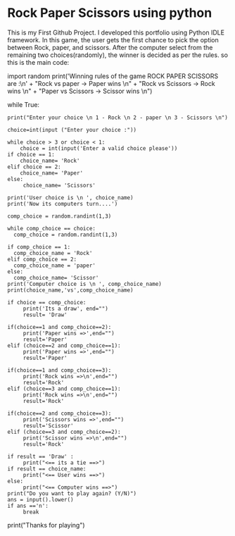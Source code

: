 # Rock Paper Scissors using python 
This is my First Github Project.
I developed this portfolio using Python IDLE framework. 
In this game, the user gets the first chance to pick the option between Rock, paper, and scissors. After the computer select from the remaining two choices(randomly), the winner is decided as per the rules.
so this is the main code:

import random
print('Winning rules of the game ROCK PAPER SCISSORS are :\n'
      + "Rock vs paper -> Paper wins \n"
      + "Rock vs Scissors -> Rock wins \n"
      + "Paper vs Scissors -> Scissor wins \n")

while True:
    
    print("Enter your choice \n 1 - Rock \n 2 - paper \n 3 - Scissors \n")
    
    choice=int(input ("Enter your choice :"))
    
    while choice > 3 or choice < 1:
        choice = int(input('Enter a valid choice please'))
    if choice == 1:
        choice_name= 'Rock'
    elif choice == 2:
        choice_name= 'Paper'
    else:
         choice_name= 'Scissors'
            
    print('User choice is \n ', choice_name)
    print('Now its computers turn....')
        
    comp_choice = random.randint(1,3)
        
    while comp_choice == choice:
      comp_choice = random.randint(1,3)

    if comp_choice == 1:
      comp_choice_name = 'Rock'
    elif comp_choice == 2:
      comp_choice_name = 'paper'
    else:
      comp_choice_name= 'Scissor'
    print('Computer choice is \n ', comp_choice_name)
    print(choice_name,'vs',comp_choice_name)
        
    if choice == comp_choice:
         print('Its a draw', end="")
         result= 'Draw'
            
    if(choice==1 and comp_choice==2):
         print('Paper wins =>',end="")
         result='Paper'
    elif (choice==2 and comp_choice==1):
         print('Paper wins =>',end="")
         result='Paper'

    if(choice==1 and comp_choice==3):
         print('Rock wins =>\n',end="")
         result='Rock'
    elif (choice==3 and comp_choice==1):
         print('Rock wins =>\n',end="")
         result='Rock'

    if(choice==2 and comp_choice==3):
         print('Scissors wins =>',end="")
         result='Scissor'
    elif (choice==3 and comp_choice==2):
         print('Scissor wins =>\n',end="")
         result='Rock'

    if result == 'Draw' :
         print("<== its a tie ==>")
    if result == choice_name:
         print("<== User wins ==>")
    else:
         print("<== Computer wins ==>")
    print("Do you want to play again? (Y/N)")
    ans = input().lower()
    if ans =='n':
         break
print("Thanks for playing")
